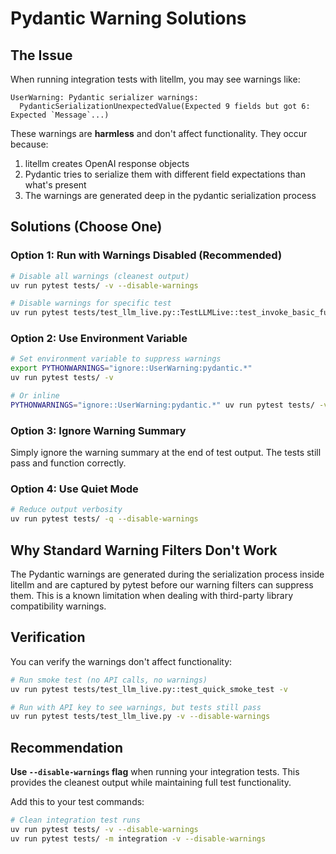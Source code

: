 # Pydantic Warning Solutions

## The Issue

When running integration tests with litellm, you may see warnings like:

```
UserWarning: Pydantic serializer warnings:
  PydanticSerializationUnexpectedValue(Expected 9 fields but got 6: Expected `Message`...)
```

These warnings are **harmless** and don't affect functionality. They occur because:

1. litellm creates OpenAI response objects
2. Pydantic tries to serialize them with different field expectations than what's present
3. The warnings are generated deep in the pydantic serialization process

## Solutions (Choose One)

### Option 1: Run with Warnings Disabled (Recommended)

```bash
# Disable all warnings (cleanest output)
uv run pytest tests/ -v --disable-warnings

# Disable warnings for specific test
uv run pytest tests/test_llm_live.py::TestLLMLive::test_invoke_basic_functionality -v --disable-warnings
```

### Option 2: Use Environment Variable

```bash
# Set environment variable to suppress warnings
export PYTHONWARNINGS="ignore::UserWarning:pydantic.*"
uv run pytest tests/ -v

# Or inline
PYTHONWARNINGS="ignore::UserWarning:pydantic.*" uv run pytest tests/ -v
```

### Option 3: Ignore Warning Summary

Simply ignore the warning summary at the end of test output. The tests still pass and function correctly.

### Option 4: Use Quiet Mode

```bash
# Reduce output verbosity
uv run pytest tests/ -q --disable-warnings
```

## Why Standard Warning Filters Don't Work

The Pydantic warnings are generated during the serialization process inside litellm and are captured by pytest before our warning filters can suppress them. This is a known limitation when dealing with third-party library compatibility warnings.

## Verification

You can verify the warnings don't affect functionality:

```bash
# Run smoke test (no API calls, no warnings)
uv run pytest tests/test_llm_live.py::test_quick_smoke_test -v

# Run with API key to see warnings, but tests still pass
uv run pytest tests/test_llm_live.py -v --disable-warnings
```

## Recommendation

**Use `--disable-warnings` flag** when running your integration tests. This provides the cleanest output while maintaining full test functionality.

Add this to your test commands:

```bash
# Clean integration test runs
uv run pytest tests/ -v --disable-warnings
uv run pytest tests/ -m integration -v --disable-warnings
```
